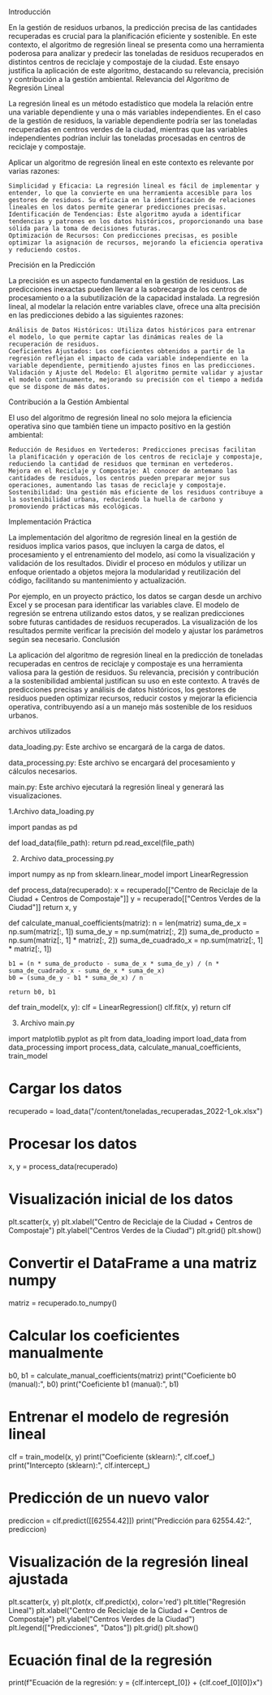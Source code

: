 Introducción

En la gestión de residuos urbanos, la predicción precisa de las cantidades recuperadas es crucial para la planificación eficiente y sostenible. En este contexto, el algoritmo de regresión lineal se presenta como una herramienta poderosa para analizar y predecir las toneladas de residuos recuperados en distintos centros de reciclaje y compostaje de la ciudad. Este ensayo justifica la aplicación de este algoritmo, destacando su relevancia, precisión y contribución a la gestión ambiental.
Relevancia del Algoritmo de Regresión Lineal

La regresión lineal es un método estadístico que modela la relación entre una variable dependiente y una o más variables independientes. En el caso de la gestión de residuos, la variable dependiente podría ser las toneladas recuperadas en centros verdes de la ciudad, mientras que las variables independientes podrían incluir las toneladas procesadas en centros de reciclaje y compostaje.

Aplicar un algoritmo de regresión lineal en este contexto es relevante por varias razones:

    Simplicidad y Eficacia: La regresión lineal es fácil de implementar y entender, lo que la convierte en una herramienta accesible para los gestores de residuos. Su eficacia en la identificación de relaciones lineales en los datos permite generar predicciones precisas.
    Identificación de Tendencias: Este algoritmo ayuda a identificar tendencias y patrones en los datos históricos, proporcionando una base sólida para la toma de decisiones futuras.
    Optimización de Recursos: Con predicciones precisas, es posible optimizar la asignación de recursos, mejorando la eficiencia operativa y reduciendo costos.

Precisión en la Predicción

La precisión es un aspecto fundamental en la gestión de residuos. Las predicciones inexactas pueden llevar a la sobrecarga de los centros de procesamiento o a la subutilización de la capacidad instalada. La regresión lineal, al modelar la relación entre variables clave, ofrece una alta precisión en las predicciones debido a las siguientes razones:

    Análisis de Datos Históricos: Utiliza datos históricos para entrenar el modelo, lo que permite captar las dinámicas reales de la recuperación de residuos.
    Coeficientes Ajustados: Los coeficientes obtenidos a partir de la regresión reflejan el impacto de cada variable independiente en la variable dependiente, permitiendo ajustes finos en las predicciones.
    Validación y Ajuste del Modelo: El algoritmo permite validar y ajustar el modelo continuamente, mejorando su precisión con el tiempo a medida que se dispone de más datos.

Contribución a la Gestión Ambiental

El uso del algoritmo de regresión lineal no solo mejora la eficiencia operativa sino que también tiene un impacto positivo en la gestión ambiental:

    Reducción de Residuos en Vertederos: Predicciones precisas facilitan la planificación y operación de los centros de reciclaje y compostaje, reduciendo la cantidad de residuos que terminan en vertederos.
    Mejora en el Reciclaje y Compostaje: Al conocer de antemano las cantidades de residuos, los centros pueden preparar mejor sus operaciones, aumentando las tasas de reciclaje y compostaje.
    Sostenibilidad: Una gestión más eficiente de los residuos contribuye a la sostenibilidad urbana, reduciendo la huella de carbono y promoviendo prácticas más ecológicas.

Implementación Práctica

La implementación del algoritmo de regresión lineal en la gestión de residuos implica varios pasos, que incluyen la carga de datos, el procesamiento y el entrenamiento del modelo, así como la visualización y validación de los resultados. Dividir el proceso en módulos y utilizar un enfoque orientado a objetos mejora la modularidad y reutilización del código, facilitando su mantenimiento y actualización.

Por ejemplo, en un proyecto práctico, los datos se cargan desde un archivo Excel y se procesan para identificar las variables clave. El modelo de regresión se entrena utilizando estos datos, y se realizan predicciones sobre futuras cantidades de residuos recuperados. La visualización de los resultados permite verificar la precisión del modelo y ajustar los parámetros según sea necesario.
Conclusión

La aplicación del algoritmo de regresión lineal en la predicción de toneladas recuperadas en centros de reciclaje y compostaje es una herramienta valiosa para la gestión de residuos. Su relevancia, precisión y contribución a la sostenibilidad ambiental justifican su uso en este contexto. A través de predicciones precisas y análisis de datos históricos, los gestores de residuos pueden optimizar recursos, reducir costos y mejorar la eficiencia operativa, contribuyendo así a un manejo más sostenible de los residuos urbanos.


archivos utilizados

data_loading.py: Este archivo se encargará de la carga de datos.


data_processing.py: Este archivo se encargará del procesamiento y cálculos necesarios.


main.py: Este archivo ejecutará la regresión lineal y generará las visualizaciones.



1.Archivo data_loading.py

import pandas as pd

def load_data(file_path):
    return pd.read_excel(file_path)

2. Archivo data_processing.py

 import numpy as np
from sklearn.linear_model import LinearRegression

def process_data(recuperado):
    x = recuperado[["Centro de Reciclaje de la Ciudad + Centros de Compostaje"]]
    y = recuperado[["Centros Verdes de la Ciudad"]]
    return x, y

def calculate_manual_coefficients(matriz):
    n = len(matriz)
    suma_de_x = np.sum(matriz[:, 1])
    suma_de_y = np.sum(matriz[:, 2])
    suma_de_producto = np.sum(matriz[:, 1] * matriz[:, 2])
    suma_de_cuadrado_x = np.sum(matriz[:, 1] * matriz[:, 1])
    
    b1 = (n * suma_de_producto - suma_de_x * suma_de_y) / (n * suma_de_cuadrado_x - suma_de_x * suma_de_x)
    b0 = (suma_de_y - b1 * suma_de_x) / n
    
    return b0, b1

def train_model(x, y):
    clf = LinearRegression()
    clf.fit(x, y)
    return clf
    
3. Archivo main.py

import matplotlib.pyplot as plt
from data_loading import load_data
from data_processing import process_data, calculate_manual_coefficients, train_model

# Cargar los datos
recuperado = load_data("/content/toneladas_recuperadas_2022-1_ok.xlsx")

# Procesar los datos
x, y = process_data(recuperado)

# Visualización inicial de los datos
plt.scatter(x, y)
plt.xlabel("Centro de Reciclaje de la Ciudad + Centros de Compostaje")
plt.ylabel("Centros Verdes de la Ciudad")
plt.grid()
plt.show()

# Convertir el DataFrame a una matriz numpy
matriz = recuperado.to_numpy()

# Calcular los coeficientes manualmente
b0, b1 = calculate_manual_coefficients(matriz)
print("Coeficiente b0 (manual):", b0)
print("Coeficiente b1 (manual):", b1)

# Entrenar el modelo de regresión lineal
clf = train_model(x, y)
print("Coeficiente (sklearn):", clf.coef_)
print("Intercepto (sklearn):", clf.intercept_)

# Predicción de un nuevo valor
prediccion = clf.predict([[62554.42]])
print("Predicción para 62554.42:", prediccion)

# Visualización de la regresión lineal ajustada
plt.scatter(x, y)
plt.plot(x, clf.predict(x), color='red')
plt.title("Regresión Lineal")
plt.xlabel("Centro de Reciclaje de la Ciudad + Centros de Compostaje")
plt.ylabel("Centros Verdes de la Ciudad")
plt.legend(["Predicciones", "Datos"])
plt.grid()
plt.show()

# Ecuación final de la regresión
print(f"Ecuación de la regresión: y = {clf.intercept_[0]} + {clf.coef_[0][0]}x")




